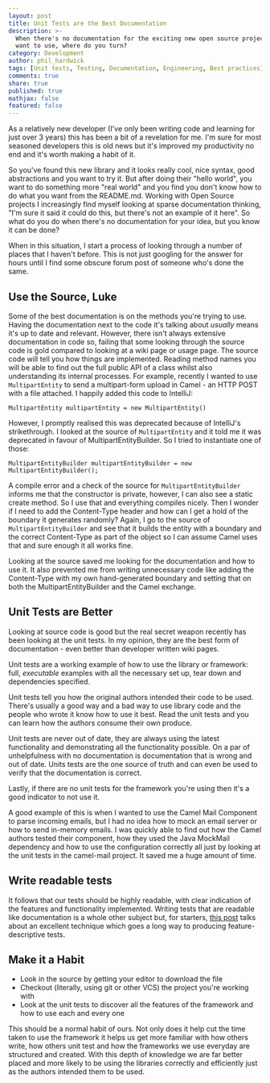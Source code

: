 ```yaml
---
layout: post
title: Unit Tests are the Best Documentation
description: >-
  When there's no documentation for the exciting new open source project you
  want to use, where do you turn?
category: Development
author: phil_hardwick
tags: [Unit tests, Testing, Documentation, Engineering, Best practices]
comments: true
share: true
published: true
mathjax: false
featured: false
---
```


As a relatively new developer (I've only been writing code and learning for just over 3 years) this has been a bit of a revelation for me. I'm sure for most seasoned developers this is old news but it's improved my productivity no end and it's worth making a habit of it.

So you've found this new library and it looks really cool, nice syntax, good abstractions and you want to try it. But after doing their "hello world", you want to do something more "real world" and you find you don't know how to do what you want from the README.md. Working with Open Source projects I increasingly find myself looking at sparse documentation thinking, "I'm sure it said it could do this, but there's not an example of it here". So what do you do when there's no documentation for your idea, but you know it can be done?

When in this situation, I start a process of looking through a number of places that I haven't before. This is not just googling for the answer for hours until I find some obscure forum post of someone who's done the same.

## Use the Source, Luke
Some of the best documentation is on the methods you're trying to use. Having the documentation next to the code it's talking about *usually* means it's up to date and relevant. However, there isn't always extensive documentation in code so, failing that some looking through the source code is gold compared to looking at a wiki page or usage page. The source code will tell you how things are implemented. Reading method names you will be able to find out the full public API of a class whilst also understanding its internal processes. For example, recently I wanted to use `MultipartEntity` to send a multipart-form upload in Camel - an HTTP POST with a file attached. I happily added this code to IntelliJ:

    MultipartEntity multipartEntity = new MultipartEntity()
    
However, I promptly realised this was deprecated because of IntelliJ's strikethrough. I looked at the source of `MultipartEntity` and it told me it was deprecated in favour of MultipartEntityBuilder. So I tried to instantiate one of those:

    MultipartEntityBuilder multipartEntityBuilder = new MultipartEntityBuilder();
    
A compile error and a check of the source for `MultipartEntityBuilder` informs me that the constructor is private, however, I can also see a static create method. So I use that and everything compiles nicely. Then I wonder if I need to add the Content-Type header and how can I get a hold of the boundary it generates randomly? Again, I go to the source of `MultipartEntityBuilder` and see that it builds the entity with a boundary and the correct Content-Type as part of the object so I can assume Camel uses that and sure enough it all works fine.

Looking at the source saved me looking for the documentation and how to use it. It also prevented me from writing unnecessary code like adding the Content-Type with my own hand-generated boundary and setting that on both the MultipartEntityBuilder and the Camel exchange.
 
## Unit Tests are Better
Looking at source code is good but the real secret weapon recently has been looking at the unit tests. In my opinion, they are the best form of documentation - even better than developer written wiki pages.

Unit tests are a working example of how to use the library or framework: full, *executable* examples with all the necessary set up, tear down and dependencies specified.

Unit tests tell you how the original authors intended their code to be used. There's usually a good way and a bad way to use library code and the people who wrote it know how to use it best. Read the unit tests and you can learn how the authors consume their own produce.

Unit tests are never out of date, they are always using the latest functionality and demonstrating all the functionality possible. On a par of unhelpfulness with no documentation is documentation that is wrong and out of date. Units tests are the one source of truth and can even be used to verify that the documentation is correct.

Lastly, if there are no unit tests for the framework you're using then it's a good indicator to not use it.

A good example of this is when I wanted to use the Camel Mail Component to parse incoming emails, but I had no idea how to mock an email server or how to send in-memory emails. I was quickly able to find out how the Camel authors tested their component, how they used the Java MockMail dependency and how to use the configuration correctly all just by looking at the unit tests in the camel-mail project. It saved me a huge amount of time.

## Write readable tests
It follows that our tests should be highly readable, with clear indication of the features and functionality implemented. Writing tests that are readable like documentation is a whole other subject but, for starters, [this post](https://capgemini.github.io/development/unit-test-structure/) talks about an excellent technique which goes a long way to producing feature-descriptive tests.

## Make it a Habit
 - Look in the source by getting your editor to download the file
 - Checkout (literally, using git or other VCS) the project you're working with
 - Look at the unit tests to discover all the features of the framework and how to use each and every one
 
This should be a normal habit of ours. Not only does it help cut the time taken to use the framework it helps us get more familiar with how others write, how others unit test and how the frameworks we use everyday are structured and created. With this depth of knowledge we are far better placed and more likely to be using the libraries correctly and efficiently just as the authors intended them to be used.
